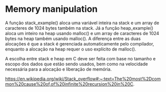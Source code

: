 # Memory manipulation
 
 A função stack_example() aloca uma variável inteira na stack e um array de caracteres de 1024 bytes também na stack. Já a função heap_example() aloca um inteiro na heap usando malloc() e um array de caracteres de 1024 bytes na heap também usando malloc(). A diferença entre as duas alocações é que a stack é gerenciada automaticamente pelo compilador, enquanto a alocação na heap requer o uso explícito de malloc().

A escolha entre stack e heap em C deve ser feita com base no tamanho e escopo dos dados que estão sendo usados, bem como na velocidade necessária para a alocação e liberação de memória.

https://en.wikipedia.org/wiki/Stack_overflow#:~:text=The%20most%2Dcommon%20cause%20of,of%20infinite%20recursion%20in%20C.
